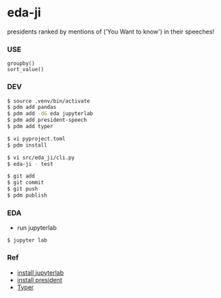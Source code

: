 # eda-ji

presidents ranked by mentions of ('You Want to know') in their speeches!

### USE
```
groupby()
sort_value()
```

### DEV
```bash
$ source .venv/bin/activate
$ pdm add pandas
$ pdm add -dG eda jupyterlab
$ pdm add president-speech
$ pdm add typer

$ vi pyproject.toml
$ pdm install

$ vi src/eda_ji/cli.py
$ eda-ji - test

$ git add
$ git commit
$ git push
$ pdm publish
```

### EDA
- run jupyterlab
```
$ jupyter lab
```

### Ref
- [install jupyterlab](https://jupyter.org/install)
- [install president](https://pypi.org/project/president-speech/)
- [Typer](https://pypi.org/project/typer)

